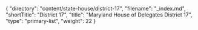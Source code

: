 {
  "directory": "content/state-house/district-17",
  "filename": "_index.md",
  "shortTitle": "District 17",
  "title": "Maryland House of Delegates District 17",
  "type": "primary-list",
  "weight": 22
}
